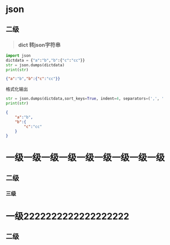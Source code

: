 # json

## 	二级

> ### dict 转json字符串

```python
import json
dictdata = {"a":"b","b":{"c":"cc"}}
str = json.dumps(dictdata)
print(str)
```

```json
{"a":"b","b":{"c":"cc"}}
```
格式化输出
```python
str = json.dumps(dictdata,sort_keys=True, indent=4, separators=(',', ':'))
print(str)
```

```json
{
    "a":"b",
    "b":{
        "c":"cc"
    }
}
```







# 一级一级一级一级一级一级一级一级一级

## 二级

### 	三级







# 一级2222222222222222222

## 二级